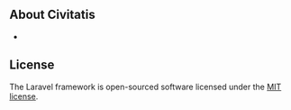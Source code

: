 ## About Civitatis

- 



## License

The Laravel framework is open-sourced software licensed under the [MIT license](https://opensource.org/licenses/MIT).

